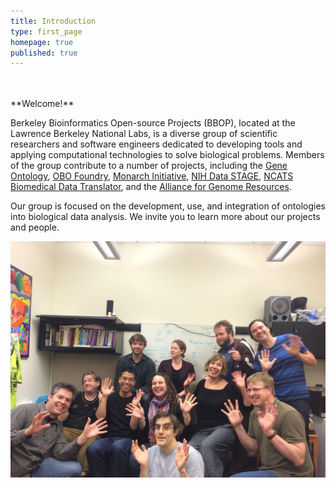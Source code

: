 ```yaml
---
title: Introduction
type: first_page
homepage: true
published: true
---
```


<br/>
<br/>
**Welcome!**



Berkeley Bioinformatics Open-source Projects (BBOP), located at the Lawrence Berkeley National Labs, is a diverse group of scientific researchers and software engineers dedicated to developing tools and applying computational technologies to solve biological problems. Members of the group contribute to a number of projects, including the [Gene Ontology](project/gene-ontology), [OBO Foundry](project/obo-foundry), [Monarch Initiative](project/monarch/), [NIH Data STAGE](https://www.nhlbidatastage.org/), [NCATS Biomedical Data Translator](https://ncats.nih.gov/translator), and the [Alliance for Genome Resources](project/agr).

Our group is focused on the development, use, and integration of ontologies into biological data analysis. We invite you to learn more about our projects and people.

![img](images/bbop-group-picture-wave.jpg)
